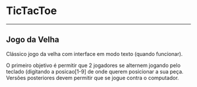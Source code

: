# TicTacToe
---
Jogo da Velha
---

Clássico jogo da velha com interface em modo texto (quando funcionar).

O primeiro objetivo é permitir que 2 jogadores se alternem jogando pelo teclado (digitando a posicao[1-9] de onde querem posicionar a sua peça.  
Versões posteriores devem permitir que se jogue contra o computador.
